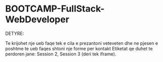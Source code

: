# BOOTCAMP-FullStack-WebDeveloper


DETYRE:

Te krijohet nje ueb faqe tek e cila e prezantoni veteveten dhe ne pjesen e poshtme te ueb faqes shtoni nje forme per kontakt Etiketat qe duhet te perdoren jane: Session 2, Session 3 (deri tek iframe).
